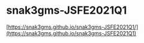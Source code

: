 ﻿# snak3gms-JSFE2021Q1
[https://snak3gms.github.io/snak3gms-JSFE2021Q1/](https://snak3gms.github.io/snak3gms-JSFE2021Q1)
